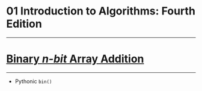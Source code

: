 # **01 Introduction to Algorithms: Fourth Edition**
---


# [Binary *n-bit* Array Addition](01_binary_array_add.ipynb)
---
- Pythonic `bin()`
